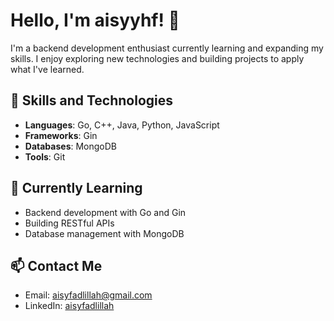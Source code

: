 # Hello, I'm aisyyhf! 👋

I'm a backend development enthusiast currently learning and expanding my skills. I enjoy exploring new technologies and building projects to apply what I've learned.

## 🚀 Skills and Technologies
- **Languages**: Go, C++, Java, Python, JavaScript
- **Frameworks**: Gin
- **Databases**: MongoDB
- **Tools**: Git

## 🌱 Currently Learning
- Backend development with Go and Gin
- Building RESTful APIs
- Database management with MongoDB

## 📫 Contact Me
- Email: aisyfadlillah@gmail.com
- LinkedIn: [aisyfadlillah](https://www.linkedin.com/in/aisyfadlillah)
